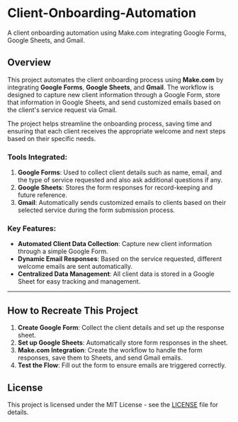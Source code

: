 # Client-Onboarding-Automation
A client onboarding automation using Make.com integrating Google Forms, Google Sheets, and Gmail.

## Overview

This project automates the client onboarding process using **Make.com** by integrating **Google Forms**, **Google Sheets**, and **Gmail**. The workflow is designed to capture new client information through a Google Form, store that information in Google Sheets, and send customized emails based on the client's service request via Gmail. 

The project helps streamline the onboarding process, saving time and ensuring that each client receives the appropriate welcome and next steps based on their specific needs.

### Tools Integrated:
1. **Google Forms**: Used to collect client details such as name, email, and the type of service requested and also ask additional questions if any.
2. **Google Sheets**: Stores the form responses for record-keeping and future reference.
3. **Gmail**: Automatically sends customized emails to clients based on their selected service during the form submission process.

### Key Features:
- **Automated Client Data Collection**: Capture new client information through a simple Google Form.
- **Dynamic Email Responses**: Based on the service requested, different welcome emails are sent automatically.
- **Centralized Data Management**: All client data is stored in a Google Sheet for easy tracking and management.

---

## How to Recreate This Project

1. **Create Google Form**: Collect the client details and set up the response sheet.
2. **Set up Google Sheets**: Automatically store form responses in the sheet.
3. **Make.com Integration**: Create the workflow to handle the form responses, save them to Sheets, and send Gmail emails.
4. **Test the Flow**: Fill out the form to ensure emails are triggered correctly.


## License
This project is licensed under the MIT License - see the [LICENSE](LICENSE) file for details.
